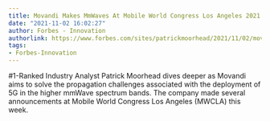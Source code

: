 ```yaml
---
title: Movandi Makes MmWaves At Mobile World Congress Los Angeles 2021
date: "2021-11-02 16:02:27"
author: Forbes - Innovation
authorlink: https://www.forbes.com/sites/patrickmoorhead/2021/11/02/movandi-makes-mmwaves-at-mobile-world-congress-los-angeles-2021/
tags:
- Forbes-Innovation
---
```

#1-Ranked Industry Analyst Patrick Moorhead dives deeper as Movandi aims to solve the propagation challenges associated with the deployment of 5G in the higher mmWave spectrum bands. The company made several announcements at Mobile World Congress Los Angeles (MWCLA) this week.